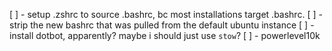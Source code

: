 [ ] - setup .zshrc to source .bashrc, bc most installations target .bashrc.
[ ] - strip the new bashrc that was pulled from the default ubuntu instance
[ ] - install dotbot, apparently? maybe i should just use `stow`?
[ ] - powerlevel10k
